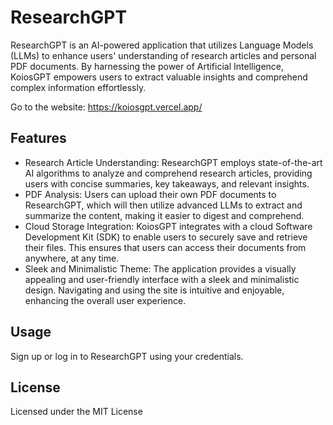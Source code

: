 # ResearchGPT

ResearchGPT is an AI-powered application that utilizes Language Models (LLMs) to enhance users' understanding of research articles and personal PDF documents. By harnessing the power of Artificial Intelligence, KoiosGPT empowers users to extract valuable insights and comprehend complex information effortlessly.

Go to the website: https://koiosgpt.vercel.app/

## Features
- Research Article Understanding: ResearchGPT employs state-of-the-art AI algorithms to analyze and comprehend research articles, providing users with concise summaries, key takeaways, and relevant insights.
- PDF Analysis: Users can upload their own PDF documents to ResearchGPT, which will then utilize advanced LLMs to extract and summarize the content, making it easier to digest and comprehend.
- Cloud Storage Integration: KoiosGPT integrates with a cloud Software Development Kit (SDK) to enable users to securely save and retrieve their files. This ensures that users can access their documents from anywhere, at any time.
- Sleek and Minimalistic Theme: The application provides a visually appealing and user-friendly interface with a sleek and minimalistic design. Navigating and using the site is intuitive and enjoyable, enhancing the overall user experience.

## Usage
Sign up or log in to ResearchGPT using your credentials.

## License

Licensed under the MIT License
